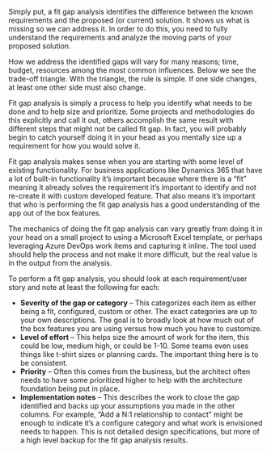 Simply put, a fit gap analysis identifies the difference between the known requirements and the proposed (or current) solution. It shows us what is missing so we can address it. In order to do this, you need to fully understand the requirements and analyze the moving parts of your proposed solution.

How we address the identified gaps will vary for many reasons; time, budget, resources among the most common influences. Below we see the trade-off triangle. With the triangle, the rule is simple. If one side changes, at least one other side must also change.

Fit gap analysis is simply a process to help you identify what needs to be done and to help size and prioritize. Some projects and methodologies do this explicitly and call it out, others accomplish the same result with different steps that might not be called fit gap. In fact, you will probably begin to catch yourself doing it in your head as you mentally size up a requirement for how you would solve it.

Fit gap analysis makes sense when you are starting with some level of existing functionality. For business applications like Dynamics 365 that have a lot of built-in functionality it’s important because where there is a “fit” meaning it already solves the requirement it’s important to identify and not re-create it with custom developed feature. That also means it’s important that who is performing the fit gap analysis has a good understanding of the app out of the box features.

The mechanics of doing the fit gap analysis can vary greatly from doing it in your head on a small project to using a Microsoft Excel template, or perhaps leveraging Azure DevOps work items and capturing it inline. The tool used should help the process and not make it more difficult, but the real value is in the output from the analysis.

To perform a fit gap analysis, you should look at each requirement/user story and note at least the following for each:

 -  **Severity of the gap or category** – This categorizes each item as either being a fit, configured, custom or other. The exact categories are up to your own descriptions. The goal is to broadly look at how much out of the box features you are using versus how much you have to customize.
 -  **Level of effort** – This helps size the amount of work for the item, this could be low, medium high, or could be 1-10. Some teams even uses things like t-shirt sizes or planning cards. The important thing here is to be consistent.
 -  **Priority** – Often this comes from the business, but the architect often needs to have some prioritized higher to help with the architecture foundation being put in place.
 -  **Implementation notes** – This describes the work to close the gap identified and backs up your assumptions you made in the other columns. For example, “Add a N:1 relationship to contact” might be enough to indicate it’s a configure category and what work is envisioned needs to happen. This is not detailed design specifications, but more of a high level backup for the fit gap analysis results.
